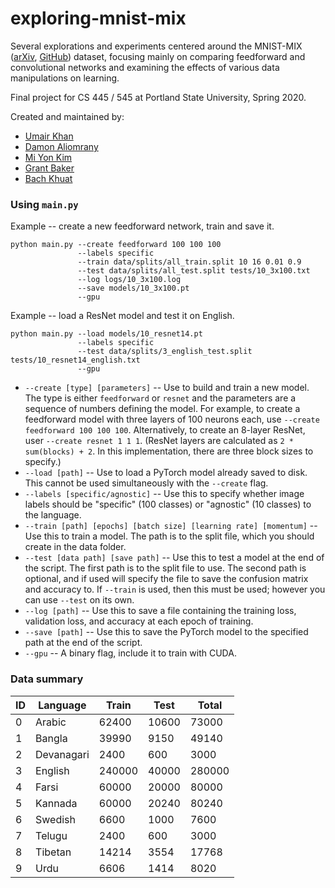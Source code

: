 # exploring-mnist-mix

Several explorations and experiments centered around the MNIST-MIX ([arXiv](https://arxiv.org/abs/2004.03848), [GitHub](https://github.com/jwwthu/MNIST-MIX)) dataset, focusing mainly on comparing feedforward and convolutional networks and examining the effects of various data manipulations on learning.

Final project for CS 445 / 545 at Portland State University, Spring 2020.

Created and maintained by:
- [Umair Khan](https://github.com/khanu263)
- [Damon Aliomrany](https://github.com/domrany64)
- [Mi Yon Kim](https://github.com/youn0125)
- [Grant Baker](https://github.com/gnbpdx)
- [Bach Khuat](https://github.com/bachkhuat)

### Using `main.py`

Example -- create a new feedforward network, train and save it.

```
python main.py --create feedforward 100 100 100
               --labels specific
               --train data/splits/all_train.split 10 16 0.01 0.9
               --test data/splits/all_test.split tests/10_3x100.txt
               --log logs/10_3x100.log
               --save models/10_3x100.pt
               --gpu
```

Example -- load a ResNet model and test it on English.

```
python main.py --load models/10_resnet14.pt
               --labels specific
               --test data/splits/3_english_test.split tests/10_resnet14_english.txt
               --gpu
```

- `--create [type] [parameters]` -- Use to build and train a new model. The type is either `feedforward` or `resnet` and the parameters are a sequence of numbers defining the model. For example, to create a feedforward model with three layers of 100 neurons each, use `--create feedforward 100 100 100`. Alternatively, to create an 8-layer ResNet, user `--create resnet 1 1 1`. (ResNet layers are calculated as `2 * sum(blocks) + 2`. In this implementation, there are three block sizes to specify.)
- `--load [path]` -- Use to load a PyTorch model already saved to disk. This cannot be used simultaneously with the `--create` flag.
- `--labels [specific/agnostic]` -- Use this to specify whether image labels should be "specific" (100 classes) or "agnostic" (10 classes) to the language.
- `--train [path] [epochs] [batch size] [learning rate] [momentum]` -- Use this to train a model. The path is to the split file, which you should create in the data folder.
- `--test [data path] [save path]` -- Use this to test a model at the end of the script. The first path is to the split file to use. The second path is optional, and if used will specify the file to save the confusion matrix and accuracy to. If `--train` is used, then this must be used; however you can use `--test` on its own.
- `--log [path]` -- Use this to save a file containing the training loss, validation loss, and accuracy at each epoch of training.
- `--save [path]` -- Use this to save the PyTorch model to the specified path at the end of the script.
- `--gpu` -- A binary flag, include it to train with CUDA.

### Data summary

| **ID** | **Language** | **Train** | **Test** | **Total** |
|--------|--------------|-----------|----------|-----------|
| 0      | Arabic       | 62400     | 10600    | 73000     |
| 1      | Bangla       | 39990     | 9150     | 49140     |
| 2      | Devanagari   | 2400      | 600      | 3000      |
| 3      | English      | 240000    | 40000    | 280000    |
| 4      | Farsi        | 60000     | 20000    | 80000     |
| 5      | Kannada      | 60000     | 20240    | 80240     |
| 6      | Swedish      | 6600      | 1000     | 7600      |
| 7      | Telugu       | 2400      | 600      | 3000      |
| 8      | Tibetan      | 14214     | 3554     | 17768     |
| 9      | Urdu         | 6606      | 1414     | 8020      |
